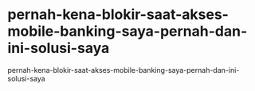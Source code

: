 # pernah-kena-blokir-saat-akses-mobile-banking-saya-pernah-dan-ini-solusi-saya
pernah-kena-blokir-saat-akses-mobile-banking-saya-pernah-dan-ini-solusi-saya
